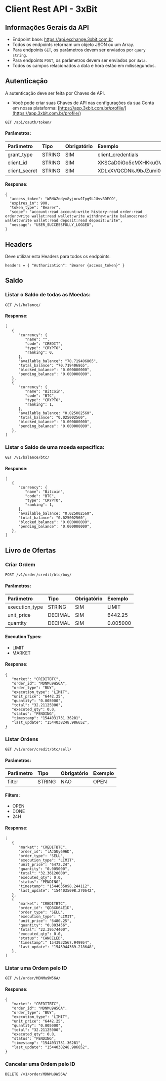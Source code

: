 # Client Rest API - 3xBit


## Informações Gerais da API
* Endpoint base: https://api.exchange.3xbit.com.br
* Todos os endpoints retornam um objeto JSON ou um Array.
* Para endpoints `GET`, os parâmetros devem ser enviados por `query string`.
* Para endpoints `POST`, os parâmetros devem ser enviados por `data`.
* Todos os campos relacionados a data e hora estão em milissegundos.

## Autenticação

A autenticação deve ser feita por Chaves de API.
* Você pode criar suas Chaves de API nas configurações da sua Conta em nossa plataforma: [https://app.3xbit.com.br/profile/](https://app.3xbit.com.br/profile/)

```
GET /api/oauth/token/
```
#### Parâmetros:
|  Parâmetro  | Tipo | Obrigatório |  Exemplo  |
|:------------|:-----|:------------|:----------|
|grant_type   |STRING|     SIM     |client_credentials|
|client_id    |STRING|     SIM     |XKSCaD0iGo5cMXHKkuGVpwJnM3UOH5KnzxiEK71z|
|client_secret|STRING|     SIM     |XDLxXVQCDNkJ9bJZumi0P35c33mucC1XpDrIQp9BHci6JhVL6PKBgoMDW0pP3gkXeZuFXUMmHrRWZXDTMX8oGMmU8ktL0X41aPdXDFP0pP9KK2vfmJ1HVjXYX4vdnJHz|


#### Response:
```
{
  "access_token": "WRNAZedyx8yjocwJIpg9LJUvvBDECO",
  "expires_in": 900,
  "token_type": "Bearer",
  "scope": "account:read account:write history:read order:read order:write wallet:read wallet:write withdraw:write balance:read wallet:write wallet:read deposit:read deposit:write",
  "message": "USER_SUCCESSFULLY_LOGGED",
}
```

## Headers

Deve utilizar esta Headers para todos os endpoints:

```
headers = { "Authorization": "Bearer {access_token}" }
```


## Saldo
### Listar o Saldo de todas as Moedas:

```
GET /v1/balance/
```

#### Response:
```
[
   {
      "currency": {
         "name": "",
         "code": "CREDIT",
         "type": "CRYPTO",
         "ranking": 0,
      },
      "available_balance": "70.719406865",
      "total_balance": "70.719406865",
      "blocked_balance": "0.000000000",
      "pending_balance": "0.000000000",
   },
   {
      "currency": {
         "name": "Bitcoin",
         "code": "BTC",
         "type": "CRYPTO",
         "ranking": 1,
      },
      "available_balance: "0.025002560",
      "total_balance": "0.025002560",
      "blocked_balance": "0.000000000",
      "pending_balance": "0.000000000",
   },
]

```
### Listar o Saldo de uma moeda específica:

```
GET /v1/balance/btc/
```

#### Response:
```
[
   {
      "currency": {
         "name": "Bitcoin",
         "code": "BTC",
         "type": "CRYPTO",
         "ranking": 1,
      },
      "available_balance: "0.025002560",
      "total_balance": "0.025002560",
      "blocked_balance": "0.000000000",
      "pending_balance": "0.000000000",
   },
]
```

## Livro de Ofertas
### Criar Ordem

```
POST /v1/order/credit/btc/buy/
```
#### Parâmetros:
|  Parâmetro    | Tipo   | Obrigatório | Exemplo        |
|:--------------|:-------|:------------|:---------------|
|execution_type |STRING  |SIM          | LIMIT          |
|unit_price     |DECIMAL |SIM          | 6442.25        |
|quantity       |DECIMAL |SIM          | 0.005000       |

#### Execution Types:
* LIMIT
* MARKET


#### Response:
```
{
   "market": "CREDITBTC",
   "order_id": "MDNMu9W56A",
   "order_type": "BUY",
   "execution_type": "LIMIT",
   "unit_price": "6442.25",
   "quantity": "0.005000",
   "total": "32.21125000",
   "executed_qty": 0.0,
   "status": "PENDING",
   "timestamp": "1544031731.36281",
   "last_update": "1544038248.986652",
}
```

### Listar Ordens

```
GET /v1/order/credit/btc/sell/
```
#### Parâmetros:
|  Parâmetro | Tipo   | Obrigatório | Exemplo   |
|:-----------|:-------|:------------|:----------|
|   filter   | STRING | NÃO         | OPEN      |

#### Filters:
* OPEN
* DONE
* 24H


#### Response:
```
[
   {
      "market": "CREDITBTC",
      "order_id": "lAJGUy696D",
      "order_type": "SELL",
      "execution_type": "LIMIT",
      "unit_price": "6472.24",
      "quantity": "0.005000",
      "total": "32.36120000",
      "executed_qty": 0.0,
      "status": "PENDING",
      "timestamp": "1544035098.244112",
      "last_update": "1544035098.270642",
   },
   {
      "market": "CREDITBTC",
      "order_id": "QD8XU64E1D",
      "order_type": "SELL",
      "execution_type": "LIMIT",
      "unit_price": "6480.25",
      "quantity": "0.003456",
      "total": "22.39574400",
      "executed_qty": 0.0,
      "status": "CANCELED",
      "timestamp":" 1543932567.949954",
      "last_update": "1543944369.218648",
   },
]
```

### Listar uma Ordem pelo ID

```
GET /v1/order/MDNMu9W56A/
```

#### Response:
```
{
   "market": "CREDITBTC",
   "order_id": "MDNMu9W56A",
   "order_type": "BUY",
   "execution_type": "LIMIT",
   "unit_price": "6442.25",
   "quantity": "0.005000",
   "total": "32.21125000",
   "executed_qty": 0.0,
   "status": "PENDING",
   "timestamp": "1544031731.36281",
   "last_update": "1544038248.986652",
}
```

### Cancelar uma Ordem pelo ID

```
DELETE /v1/order/MDNMu9W56A/
```
